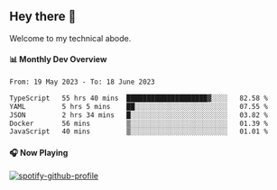 ## Hey there 👋

Welcome to my technical abode.

#### 📊 Monthly Dev Overview
<!--START_SECTION:waka-->

```txt
From: 19 May 2023 - To: 18 June 2023

TypeScript   55 hrs 40 mins  ████████████████████▓░░░░   82.58 %
YAML         5 hrs 5 mins    ██░░░░░░░░░░░░░░░░░░░░░░░   07.55 %
JSON         2 hrs 34 mins   █░░░░░░░░░░░░░░░░░░░░░░░░   03.82 %
Docker       56 mins         ▒░░░░░░░░░░░░░░░░░░░░░░░░   01.39 %
JavaScript   40 mins         ▒░░░░░░░░░░░░░░░░░░░░░░░░   01.01 %
```

<!--END_SECTION:waka-->

#### 🎧 Now Playing

[![spotify-github-profile](https://spotify-github-profile.vercel.app/api/view?uid=james2mid&cover_image=true&theme=natemoo-re)](https://open.spotify.com/user/james2mid?si=2b3baf2b09cb499e)

